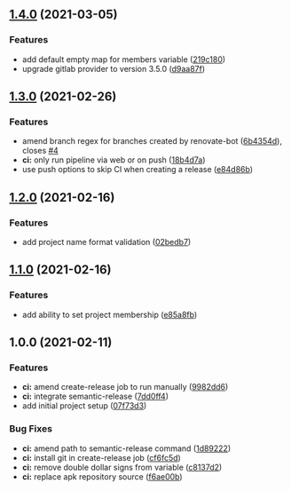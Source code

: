 ## [1.4.0](https://gitlab.com/dwp/apply-for-pension-credit/gitlab-common-terraform-modules/project/compare/1.3.0...1.4.0) (2021-03-05)


### Features

* add default empty map for members variable ([219c180](https://gitlab.com/dwp/apply-for-pension-credit/gitlab-common-terraform-modules/project/commit/219c18058efebe446b8e09ea57cc1261db0120c6))
* upgrade gitlab provider to version 3.5.0 ([d9aa87f](https://gitlab.com/dwp/apply-for-pension-credit/gitlab-common-terraform-modules/project/commit/d9aa87fdc32219687e06b33076abe9133983f21c))

## [1.3.0](https://gitlab.com/dwp/apply-for-pension-credit/gitlab-common-terraform-modules/project/compare/1.2.0...1.3.0) (2021-02-26)


### Features

* amend branch regex for branches created by renovate-bot ([6b4354d](https://gitlab.com/dwp/apply-for-pension-credit/gitlab-common-terraform-modules/project/commit/6b4354d4305fdeca9d1eebb0d3f4cb972147b50d)), closes [#4](https://gitlab.com/dwp/apply-for-pension-credit/gitlab-common-terraform-modules/project/issues/4)
* **ci:** only run pipeline via web or on push ([18b4d7a](https://gitlab.com/dwp/apply-for-pension-credit/gitlab-common-terraform-modules/project/commit/18b4d7ab0d132d5692abbb1ef54b01d2d04e214e))
* use push options to skip CI when creating a release ([e84d86b](https://gitlab.com/dwp/apply-for-pension-credit/gitlab-common-terraform-modules/project/commit/e84d86b16bf8afa59d7a303db28b6fc9f712fc60))

## [1.2.0](https://gitlab.com/dwp/apply-for-pension-credit/gitlab-common-terraform-modules/project/compare/1.1.0...1.2.0) (2021-02-16)


### Features

* add project name format validation ([02bedb7](https://gitlab.com/dwp/apply-for-pension-credit/gitlab-common-terraform-modules/project/commit/02bedb74c5a073243fc8493b542aaee21ec55217))

## [1.1.0](https://gitlab.com/dwp/apply-for-pension-credit/gitlab-common-terraform-modules/project/compare/1.0.0...1.1.0) (2021-02-16)


### Features

* add ability to set project membership ([e85a8fb](https://gitlab.com/dwp/apply-for-pension-credit/gitlab-common-terraform-modules/project/commit/e85a8fbb9198e77f31307c9c7611e2ba61b5daf6))

## 1.0.0 (2021-02-11)


### Features

* **ci:** amend create-release job to run manually ([9982dd6](https://gitlab.com/dwp/apply-for-pension-credit/gitlab-common-terraform-modules/project/commit/9982dd6652fb6e1af3025bb8cf25196ef2402ce2))
* **ci:** integrate semantic-release ([7dd0ff4](https://gitlab.com/dwp/apply-for-pension-credit/gitlab-common-terraform-modules/project/commit/7dd0ff4117763bef7a083f4351c5af49e7db61b6))
* add initial project setup ([07f73d3](https://gitlab.com/dwp/apply-for-pension-credit/gitlab-common-terraform-modules/project/commit/07f73d36af43b970efb4a9afe15991c38e9303b1))


### Bug Fixes

* **ci:** amend path to semantic-release command ([1d89222](https://gitlab.com/dwp/apply-for-pension-credit/gitlab-common-terraform-modules/project/commit/1d892227e9f4a2b1d2ce2c014c7bce6016515e6d))
* **ci:** install git in create-release job ([cf6fc5d](https://gitlab.com/dwp/apply-for-pension-credit/gitlab-common-terraform-modules/project/commit/cf6fc5dbe2888167468a3604fba1e5815dcb3945))
* **ci:** remove double dollar signs from variable ([c8137d2](https://gitlab.com/dwp/apply-for-pension-credit/gitlab-common-terraform-modules/project/commit/c8137d20ab94d7d6bed0ace9171b60008dfc05de))
* **ci:** replace apk repository source ([f6ae00b](https://gitlab.com/dwp/apply-for-pension-credit/gitlab-common-terraform-modules/project/commit/f6ae00b7815eaace5dc0ac76fbfe09d44c2087d7))
